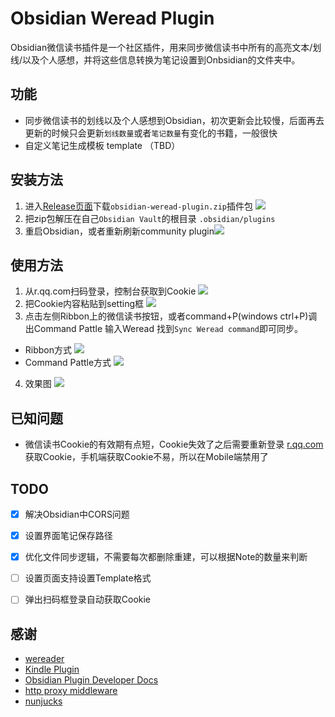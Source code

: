 # Obsidian Weread Plugin

Obsidian微信读书插件是一个社区插件，用来同步微信读书中所有的高亮文本/划线/以及个人感想，并将这些信息转换为笔记设置到Onbsidian的文件夹中。

## 功能
- 同步微信读书的划线以及个人感想到Obsidian，初次更新会比较慢，后面再去更新的时候只会更新`划线数量`或者`笔记数量`有变化的书籍，一般很快
- 自定义笔记生成模板 template （TBD）

## 安装方法
1. 进入[Release页面](https://github.com/zhaohongxuan/obsidian-weread-plugin/releases)下载`obsidian-weread-plugin.zip`插件包
   ![](https://cdn.jsdelivr.net/gh/zhaohongxuan/picgo@master/20220512084624.png)
2. 把zip包解压在自己`Obsidian Vault`的根目录 `.obsidian/plugins` 
3. 重启Obsidian，或者重新刷新community plugin![](https://cdn.jsdelivr.net/gh/zhaohongxuan/picgo@master/20220512084836.png)
## 使用方法

1. 从r.qq.com扫码登录，控制台获取到Cookie
   ![](https://cdn.jsdelivr.net/gh/zhaohongxuan/picgo@master/20220511235931.png)
2. 把Cookie内容粘贴到setting框
![](https://cdn.jsdelivr.net/gh/zhaohongxuan/picgo@master/20220511235704.png)
3. 点击左侧Ribbon上的微信读书按钮，或者command+P(windows ctrl+P)调出Command Pattle 输入Weread 找到`Sync Weread command`即可同步。

- Ribbon方式
![](https://cdn.jsdelivr.net/gh/zhaohongxuan/picgo@master/20220511235530.png)
- Command Pattle方式
   ![](https://cdn.jsdelivr.net/gh/zhaohongxuan/picgo@master/20220511235440.png)
4. 效果图 ![](https://cdn.jsdelivr.net/gh/zhaohongxuan/picgo@master/20220512090456.png)
## 已知问题

- 微信读书Cookie的有效期有点短，Cookie失效了之后需要重新登录 [r.qq.com](r.qq.com)获取Cookie，手机端获取Cookie不易，所以在Mobile端禁用了
  
## TODO
- [x] 解决Obsidian中CORS问题
- [x] 设置界面笔记保存路径
- [x] 优化文件同步逻辑，不需要每次都删除重建，可以根据Note的数量来判断
- [ ] 设置页面支持设置Template格式
- [ ] 弹出扫码框登录自动获取Cookie


## 感谢
- [wereader](https://github.com/arry-lee/wereader)
- [Kindle Plugin](https://github.com/hadynz/obsidian-kindle-plugin)
- [Obsidian Plugin Developer Docs](https://marcus.se.net/obsidian-plugin-docs/)
- [http proxy middleware](https://github.com/chimurai/http-proxy-middleware)
- [nunjucks](https://github.com/mozilla/nunjucks)
